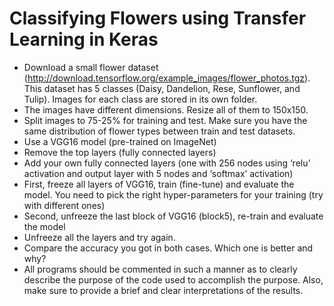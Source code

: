 # Classifying Flowers using Transfer Learning in Keras
- Download a small flower dataset (http://download.tensorflow.org/example_images/flower_photos.tgz). This dataset has 5 classes (Daisy, Dandelion, Rese, Sunflower, and Tulip). Images for each class are stored in its own folder.
- The images have different dimensions. Resize all of them to 150x150.
- Split images to 75-25% for training and test. Make sure you have the same distribution of flower types between train and test datasets. 
- Use a VGG16 model (pre-trained on ImageNet)
- Remove the top layers (fully connected layers)
- Add your own fully connected layers (one with 256 nodes using ‘relu’ activation and output layer with 5 nodes and ‘softmax’ activation)
- First, freeze all layers of VGG16, train (fine-tune) and evaluate the model. You need to pick the right hyper-parameters for your training (try with different ones)
- Second, unfreeze the last block of VGG16 (block5), re-train and evaluate the model
- Unfreeze all the layers and try again. 
- Compare the accuracy you got in both cases. Which one is better and why?
- All programs should be commented in such a manner as to clearly describe the purpose of the code used to accomplish the purpose. Also, make sure to provide a brief and clear  interpretations of the results.